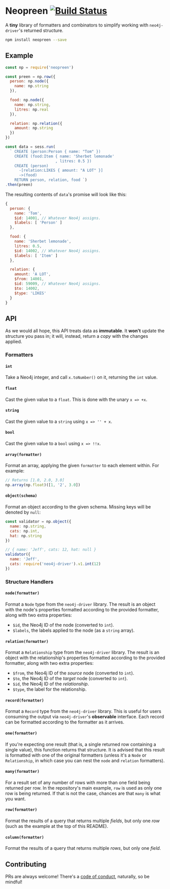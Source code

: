 # Neopreen [![Build Status](https://travis-ci.org/i-am-tom/neopreen.svg?branch=master)](https://travis-ci.org/i-am-tom/neopreen)

A **tiny** library of formatters and combinators to simplify working  with `neo4j-driver`'s returned structure.

```bash
npm install neopreen --save
```

## Example

```javascript
const np = require('neopreen')

const preen = np.row({
  person: np.node({
    name: np.string
  }),

  food: np.node({
    name: np.string,
    litres: np.real
  }),

  relation: np.relation({
    amount: np.string
  })
})

const data = sess.run(
  ` CREATE (person:Person { name: "Tom" })
    CREATE (food:Item { name: 'Sherbet lemonade'
                      , litres: 0.5 })
    CREATE (person)
      -[relation:LIKES { amount: "A LOT" }]
      ->(food)
    RETURN person, relation, food `)
.then(preen)
```

The resulting contents of `data`'s promise will look like this:

```javascript
{
  person: {
    name: 'Tom',
    $id: 14001, // Whatever Neo4j assigns.
    $labels: [ 'Person' ]
  },

  food: {
    name: 'Sherbet lemonade',
    litres: 0.5,
    $id: 14002, // Whatever Neo4j assigns.
    $labels: [ 'Item' ]
  },

  relation: {
    amount: 'A LOT',
    $from: 14001,
    $id: 59009, // Whatever Neo4j assigns.
    $to: 14002,
    $type: 'LIKES'
  }
}
```

## API

As we would all hope, this API treats data as **immutable**. It **won't** update the structure you pass in; it will, instead, return a _copy_ with the changes applied.

### Formatters

#### `int`

Take a Neo4j integer, and call `x.toNumber()` on it, returning the `int` value.

#### `float`

Cast the given value to a `float`. This is done with the unary `x => +x`.

#### `string`

Cast the given value to a `string` using `x => '' + x`.

#### `bool`

Cast the given value to a `bool` using `x => !!x`.

#### `array(formatter)`

Format an array, applying the given `formatter` to each element within. For example:

```javascript
// Returns [1.0, 2.0, 3.0]
np.array(np.float)([1, '2', 3.0])
```

#### `object(schema)`

Format an object according to the given schema. Missing keys will be denoted by `null`:

```javascript
const validator = np.object({
  name: np.string,
  cats: np.int,
  hat: np.string
})

// { name: 'Jeff', cats: 12, hat: null }
validator({
  name: 'Jeff',
  cats: require('neo4j-driver').v1.int(12)
})
```

### Structure Handlers

#### `node(formatter)`

Format a `Node` type from the `neo4j-driver` library. The result is an object with the node's properties formatted according to the provided formatter, along with two extra properties:

- `$id`, the Neo4j ID of the node (converted to `int`).
- `$labels`, the labels applied to the node (as a `string` array).

#### `relation(formatter)`

Format a `Relationship` type from the `neo4j-driver` library. The result is an object with the relationship's properties formatted according to the provided formatter, along with two extra properties:

- `$from`, the Neo4j ID of the _source_ node (converted to `int`).
- `$to`, the Neo4j ID of the _target_ node (converted to `int`).
- `$id`, the Neo4j ID of the _relationship_.
- `$type`, the label for the relationship.

#### `record(formatter)`

Format a `Record` type from the `neo4j-driver` library. This is useful for users consuming the output via `neo4j-driver`'s **observable** interface. Each record can be formatted according to the formatter as it arrives.

#### `one(formatter)`

If you're expecting one result (that is, a single returned row containing a single value), this function returns that structure. It is advised that this result is formatted with one of the original formatters (unless it's a `Node` or `Relationship`, in which case you can nest the `node` and `relation` formatters).

#### `many(formatter)`

For a result set of any number of rows with more than one field being returned per row. In the repository's main example, `row` is used as only one row is being returned. If that is not the case, chances are that `many` is what you want.

#### `row(formatter)`

Format the results of a query that returns multiple _fields_, but only one _row_ (such as the example at the top of this README).

#### `column(formatter)`

Format the results of a query that returns multiple _rows_, but only one _field_.

## Contributing

PRs are always welcome! There's a [code of conduct](https://wealljs.org/code-of-conduct), naturally, so be mindful!
